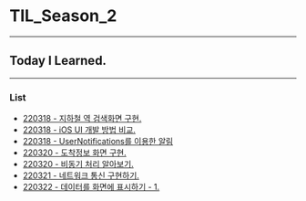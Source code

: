 # TIL_Season_2
- - -
## Today I Learned.
- - -
### List
- [220318 - 지하철 역 검색화면 구현.](https://www.notion.so/morgan-kang/3-2-07dabbf39f5c4347b4c15a08d6b64368)
- [220318 - iOS UI 개발 방법 비교.](https://www.notion.so/morgan-kang/iOS-UI-0563d87bb87646e3953c99f3152f99a3)
- [220318 - UserNotifications를 이용한 알림](https://www.notion.so/morgan-kang/UserNotifications-5a3c188ab6904c95857ade4423518e5a)
- [220320 - 도착정보 화면 구현.](https://www.notion.so/morgan-kang/3-3-401b51073500498db68550d2fdd82a9c)
- [220320 - 비동기 처리 알아보기.](https://www.notion.so/morgan-kang/3-4-d1cebfe48a254455b43a032027015f43)
- [220321 - 네트워크 통신 구현하기.](https://www.notion.so/morgan-kang/3-5-a2f4b78bb21d450eadf540d0f0cf687f)
- [220322 - 데이터를 화면에 표시하기 - 1.](https://www.notion.so/morgan-kang/3-6-1-ee1e8553dc5a484aae27adf801c57a52)
